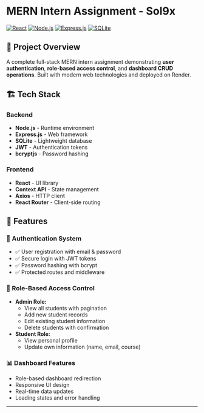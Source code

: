 # MERN Intern Assignment - Sol9x

[![React](https://img.shields.io/badge/React-20232A?style=for-the-badge&logo=react&logoColor=61DAFB)]()
[![Node.js](https://img.shields.io/badge/Node.js-43853D?style=for-the-badge&logo=node.js&logoColor=white)]()
[![Express.js](https://img.shields.io/badge/Express.js-404D59?style=for-the-badge)]()
[![SQLite](https://img.shields.io/badge/SQLite-07405E?style=for-the-badge&logo=sqlite&logoColor=white)]()

## 🚀 Project Overview

A complete full-stack MERN intern assignment demonstrating **user authentication**, **role-based access control**, and **dashboard CRUD operations**. Built with modern web technologies and deployed on Render.



## 🏗️ Tech Stack

### Backend
- **Node.js** - Runtime environment
- **Express.js** - Web framework
- **SQLite** - Lightweight database
- **JWT** - Authentication tokens
- **bcryptjs** - Password hashing

### Frontend
- **React** - UI library
- **Context API** - State management
- **Axios** - HTTP client
- **React Router** - Client-side routing



## 🎯 Features

### 🔐 Authentication System
- ✅ User registration with email & password
- ✅ Secure login with JWT tokens
- ✅ Password hashing with bcrypt
- ✅ Protected routes and middleware

### 👥 Role-Based Access Control
- **Admin Role:**
  - View all students with pagination
  - Add new student records
  - Edit existing student information
  - Delete students with confirmation
- **Student Role:**
  - View personal profile
  - Update own information (name, email, course)

### 📊 Dashboard Features
- Role-based dashboard redirection
- Responsive UI design
- Real-time data updates
- Loading states and error handling

---


